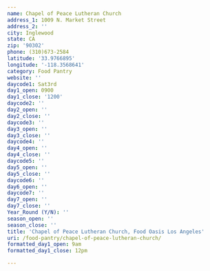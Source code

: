 ```yaml
---
name: Chapel of Peace Lutheran Church
address_1: 1009 N. Market Street
address_2: ''
city: Inglewood
state: CA
zip: '90302'
phone: (310)673-2584
latitude: '33.9766895'
longitude: '-118.3568641'
category: Food Pantry
website: ''
daycode1: Sat3rd
day1_open: 0900
day1_close: '1200'
daycode2: ''
day2_open: ''
day2_close: ''
daycode3: ''
day3_open: ''
day3_close: ''
daycode4: ''
day4_open: ''
day4_close: ''
daycode5: ''
day5_open: ''
day5_close: ''
daycode6: ''
day6_open: ''
daycode7: ''
day7_open: ''
day7_close: ''
Year_Round (Y/N): ''
season_open: ''
season_close: ''
title: 'Chapel of Peace Lutheran Church, Food Oasis Los Angeles'
uri: /food-pantry/chapel-of-peace-lutheran-church/
formatted_day1_open: 9am
formatted_day1_close: 12pm

---
```

